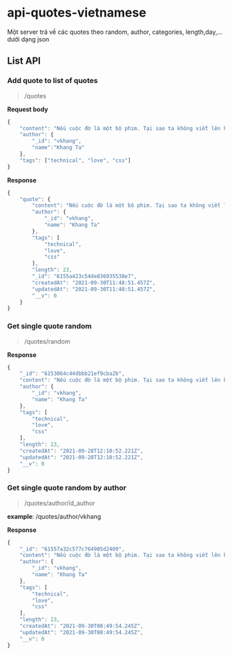 # api-quotes-vietnamese

Một server trả về các quotes theo random, author, categories, length,day,...
dưới dạng json

## List API

### Add quote to list of quotes

> /quotes

**Request body**

```js
{
    "content": "Nếu cuộc đờ là một bộ phim. Tại sao ta không viết lên kết thúc của bộ phim ấy?",
    "author": {
        "_id": "vkhang",
        "name":"Khang Ta"
    },
    "tags": ["technical", "love", "css"]
}
```

**Response**

```js
{
    "quote": {
        "content": "Nếu cuộc đờ là một bộ phim. Tại sao ta không viết lên kết thúc của bộ phim ấy?",
        "author": {
            "_id": "vkhang",
            "name": "Khang Ta"
        },
        "tags": [
            "technical",
            "love",
            "css"
        ],
        "length": 23,
        "_id": "6155a423c54de836935538e7",
        "createdAt": "2021-09-30T11:48:51.457Z",
        "updatedAt": "2021-09-30T11:48:51.457Z",
        "__v": 0
    }
}
```

### Get single quote random

> /quotes/random

**Response**

```js
{
    "_id": "6153064c44dbbb21ef9cba2b",
    "content": "Nếu cuộc đờ là một bộ phim. Tại sao ta không viết lên kết thúc của bộ phim ấy?",
    "author": {
        "_id": "vkhang",
        "name": "Khang Ta"
    },
    "tags": [
        "technical",
        "love",
        "css"
    ],
    "length": 23,
    "createdAt": "2021-09-28T12:10:52.221Z",
    "updatedAt": "2021-09-28T12:10:52.221Z",
    "__v": 0
}
```

### Get single quote random by author

> /quotes/author/id_author

**example**: /quotes/author/vkhang

**Response**

```ts
{
    "_id": "61557a32c577c764905d2409",
    "content": "Nếu cuộc đờ là một bộ phim. Tại sao ta không viết lên kết thúc của bộ phim ấy?",
    "author": {
        "_id": "vkhang",
        "name": "Khang Ta"
    },
    "tags": [
        "technical",
        "love",
        "css"
    ],
    "length": 23,
    "createdAt": "2021-09-30T08:49:54.245Z",
    "updatedAt": "2021-09-30T08:49:54.245Z",
    "__v": 0
}
```
